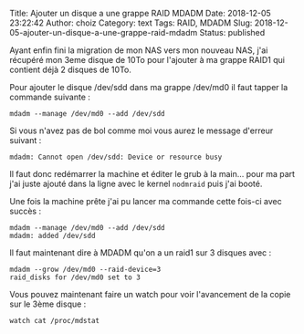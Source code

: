 Title: Ajouter un disque a une grappe RAID MDADM
Date: 2018-12-05 23:22:42
Author: choiz
Category: text
Tags: RAID, MDADM
Slug: 2018-12-05-ajouter-un-disque-a-une-grappe-raid-mdadm
Status: published

Ayant enfin fini la migration de mon NAS vers mon nouveau NAS, j'ai récupéré mon 3eme disque de 10To pour l'ajouter à ma grappe RAID1 qui contient déjà 2 disques de 10To.

Pour ajouter le disque /dev/sdd dans ma grappe /dev/md0 il faut tapper la commande suivante :

```mdadm --manage /dev/md0 --add /dev/sdd```

Si vous n'avez pas de bol comme moi vous aurez le message d'erreur suivant :

```mdadm: Cannot open /dev/sdd: Device or resource busy```

Il faut donc redémarrer la machine et éditer le grub à la main… pour ma part j'ai juste ajouté dans la ligne avec le kernel `nodmraid` puis j'ai booté.

Une fois la machine prête j'ai pu lancer ma commande cette fois-ci avec succès :

```
mdadm --manage /dev/md0 --add /dev/sdd
mdadm: added /dev/sdd
```

Il faut maintenant dire à MDADM qu'on a un raid1 sur 3 disques avec :

```
mdadm --grow /dev/md0 --raid-device=3
raid_disks for /dev/md0 set to 3
```

Vous pouvez maintenant faire un watch pour voir l'avancement de la copie sur le 3ème disque :

```watch cat /proc/mdstat```
